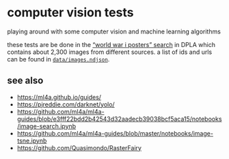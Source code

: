 # computer vision tests
playing around with some computer vision and machine learning algorithms

these tests are be done in the [“world war i posters” search](https://dp.la/search?q=world+war+i+poster) in DPLA which contains about 2,300 images from different sources. a list of ids and urls can be found in [`data/images.ndjson`](data/images.ndjson).

## see also
- https://ml4a.github.io/guides/
- https://pjreddie.com/darknet/yolo/
- https://github.com/ml4a/ml4a-guides/blob/e3fff22bdd2b42543d32aadecb39038bcf5aca15/notebooks/image-search.ipynb
- https://github.com/ml4a/ml4a-guides/blob/master/notebooks/image-tsne.ipynb
- https://github.com/Quasimondo/RasterFairy
